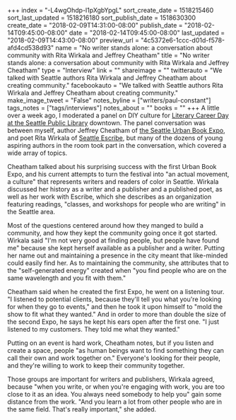 +++
index = "-L4wgOhdp-l1pXgbYpgL"
sort_create_date = 1518215460
sort_last_updated = 1518216180
sort_publish_date = 1518630300
create_date = "2018-02-09T14:31:00-08:00"
publish_date = "2018-02-14T09:45:00-08:00"
date = "2018-02-14T09:45:00-08:00"
last_updated = "2018-02-09T14:43:00-08:00"
preview_url = "4c5372e6-1ccc-d01d-f578-afd4cd538d93"
name = "No writer stands alone: a conversation about community with Rita Wirkala and Jeffrey Cheatham"
title = "No writer stands alone: a conversation about community with Rita Wirkala and Jeffrey Cheatham"
type = "Interview"
link = ""
shareimage = ""
twitterauto = "We talked with Seattle authors Rita Wirkala and Jeffrey Cheatham about creating community."
facebookauto = "We talked with Seattle authors Rita Wirkala and Jeffrey Cheatham about creating community."
make_image_tweet = "False"
notes_byline = ["writers/paul-constant"]
tags_notes = ["tags/interviews"]
notes_about = ""
books = ""
+++
A little over a week ago, I moderated a panel on DIY culture for [Literary Career Day at the Seattle Public Library](http://www.spl.org/locations/central-library/cen-events-at-the-central-library?trumbaEmbed=view%3Devent%26eventid%3D126388054) downtown. The panel conversation was between myself, author Jeffrey Cheatham of [the Seattle Urban Book Expo](http://www.seattlereviewofbooks.com/notes/2017/08/23/literary-event-of-the-week-seattle-urban-book-expo-at-washington-hall/), and poet Rita Wirkala of [Seattle Escribe]( http://www.seattleescribe.org/), but many of the dozens of young aspiring authors in the room took part in the conversation, which covered a wide array of topics. 

Cheatham talked about his surprising success with the first Urban Book Expo, and his current attempts to turn the festival into "an actual movement, a culture" that represents writers and readers of color in Seattle. Wirkala discussed her history as a writer and a publisher and a published poet, as well as her work with Escribe, which she describes as an organization featuring readings, "classes, and workshops for people who are writing" in the Seattle area.

Most of the questions centered around how they manged to build a community, and how they kept the community going once it got started. Wirkala said "I'm not very good at finding people, but people have found me" because she kept herself available as a publisher and a writer. Putting her name out and maintaining a presence in the city meant that like-minded could easily find her. As to maintaining the community, she attributes that to the "self-generated energy" created when "you find people who are on the same wavelength and you fit with them."

Cheatham said when he created the first Expo, he went on a listening tour. "I listened to potential clients, because they'll tell you what you're looking for when they go to events," and then he took it upon himself to "mold the show to fit what they wanted." And in order to more than double the size of the second Expo, he says he kept his ears open after the first one. "I just listened to my customers. They told me what they wanted." 

Putting on an event is hard work, Cheatham notes, but if you listen and create a space, people "as human beings want to find something they can call their own and work together on." Everyone's looking for their people, and they're willing to work to keep their community together.

Those groups are important for writers and publishers, Wirkala agreed, because "when you write, or when you're engaging with work, you are too close to it as an idea. You always need somebody to help you" gain some distance from the work. "And you learn a lot from other people who are in the same field. That's really important," she added.
